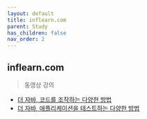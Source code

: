 ```yaml
---
layout: default
title: inflearn.com
parent: Study
has_children: false
nav_order: 2
---
```


## inflearn.com
> 동영상 강의
- [더 자바, 코드를 조작하는 다양한 방법](https://www.inflearn.com/course/the-java-code-manipulation/dashboard)
- [더 자바, 애플리케이션을 테스트하는 다양한 방법](https://www.inflearn.com/course/the-java-application-test/dashboard)